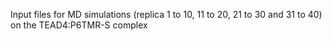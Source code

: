 Input files for MD simulations (replica 1 to 10, 11 to 20, 21 to 30 and 31 to 40) on the TEAD4:P6TMR-S complex
